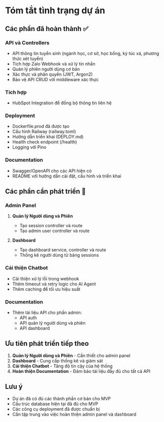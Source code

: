 # Tóm tắt tình trạng dự án

## Các phần đã hoàn thành ✅

### API và Controllers
- API thông tin tuyển sinh (ngành học, cơ sở, học bổng, ký túc xá, phương thức xét tuyển)
- Tích hợp Zalo Webhook và xử lý tin nhắn
- Quản lý phiên người dùng cơ bản
- Xác thực và phân quyền (JWT, Argon2)
- Bảo vệ API CRUD với middleware xác thực

### Tích hợp
- HubSpot Integration để đồng bộ thông tin liên hệ

### Deployment
- Dockerfile.prod đã được tạo
- Cấu hình Railway (railway.toml)
- Hướng dẫn triển khai (DEPLOY.md)
- Health check endpoint (/health)
- Logging với Pino

### Documentation
- Swagger/OpenAPI cho các API hiện có
- README với hướng dẫn cài đặt, cấu hình và triển khai

## Các phần cần phát triển 🔄

### Admin Panel
1. **Quản lý Người dùng và Phiên**
   - Tạo session controller và route
   - Tạo admin user controller và route

2. **Dashboard**
   - Tạo dashboard service, controller và route
   - Thống kê người dùng từ bảng sessions

### Cải thiện Chatbot
- Cải thiện xử lý lỗi trong webhook
- Thêm timeout và retry logic cho AI Agent
- Thêm caching để tối ưu hiệu suất

### Documentation
- Thêm tài liệu API cho phần admin:
  - API auth
  - API quản lý người dùng và phiên
  - API dashboard

## Ưu tiên phát triển tiếp theo
1. **Quản lý Người dùng và Phiên** - Cần thiết cho admin panel
2. **Dashboard** - Cung cấp thống kê và giám sát
3. **Cải thiện Chatbot** - Tăng độ tin cậy của hệ thống
4. **Hoàn thiện Documentation** - Đảm bảo tài liệu đầy đủ cho tất cả API

## Lưu ý
- Dự án đã có đủ các thành phần cơ bản cho MVP
- Cấu trúc database hiện tại đã đủ cho MVP
- Các công cụ deployment đã được chuẩn bị
- Cần tập trung vào việc hoàn thiện admin panel và dashboard
